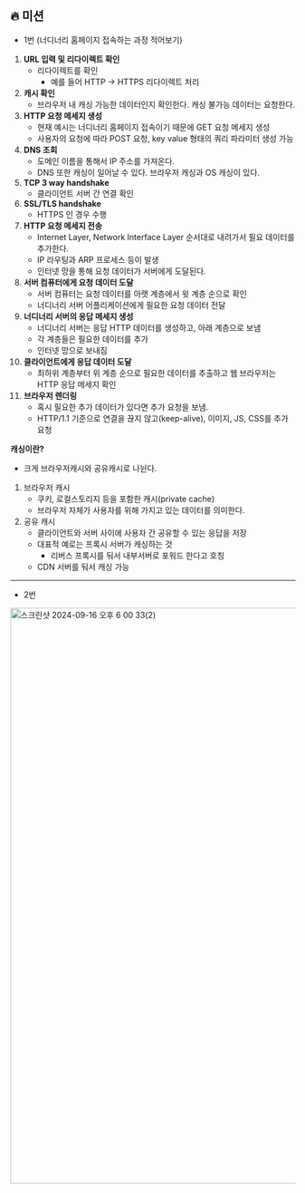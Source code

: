 🔥 **미션**
---
- 1번 (너디너리 홈페이지 접속하는 과정 적어보기)
1. **URL 입력 및 리다이렉트 확인**
    - 리다이렉트를 확인
        - 예를 들어 HTTP -> HTTPS 리다이렉트 처리
2. **캐시 확인**
    - 브라우저 내 캐싱 가능한 데이터인지 확인한다. 캐싱 불가능 데이터는 요청한다.
3. **HTTP 요청 메세지 생성**
   - 현재 예시는 너디너리 홈페이지 접속이기 때문에 GET 요청 메세지 생성
   - 사용자의 요청에 따라 POST 요청, key value 형태의 쿼리 파라미터 생성 가능
4. **DNS 조회**
    - 도메인 이름을 통해서 IP 주소를 가져온다.
    - DNS 또한 캐싱이 일어날 수 있다. 브라우저 캐싱과 OS 캐싱이 있다.
5. **TCP 3 way handshake**
    - 클라이언트 서버 간 연결 확인
6. **SSL/TLS handshake**
    - HTTPS 인 경우 수행
7. **HTTP 요청 메세지 전송**
    - Internet Layer, Network Interface Layer 순서대로 내려가서 필요 데이터를 추가한다.
    - IP 라우팅과 ARP 프로세스 등이 발생
    - 인터넷 망을 통해 요청 데이터가 서버에게 도달된다.
8. **서버 컴퓨터에게 요청 데이터 도달**
    - 서버 컴퓨터는 요청 데이터를 아랫 계층에서 윗 계층 순으로 확인
    - 너디너리 서버 어플리케이션에게 필요한 요청 데이터 전달
9. **너디너리 서버의 응답 메세지 생성**
    - 너디너리 서버는 응답 HTTP 데이터를 생성하고, 아래 계층으로 보냄
    - 각 계층들은 필요한 데이터를 추가
    - 인터넷 망으로 보내짐
10. **클라이언트에게 응답 데이터 도달**
    - 최하위 계층부터 위 계층 순으로 필요한 데이터를 추출하고 웹 브라우저는 HTTP 응답 메세지 확인
11. **브라우저 렌더링**
    - 혹시 필요한 추가 데이터가 있다면 추가 요청을 보냄.
    - HTTP/1.1 기준으로 연결을 끊지 않고(keep-alive), 이미지, JS, CSS를 추가 요청


**캐싱이란?**
- 크게 브라우저캐시와 공유캐시로 나뉜다.

1. 브라우저 캐시
    - 쿠키, 로컬스토리지 등을 포함한 캐시(private cache)
    - 브라우저 자체가 사용자를 위해 가지고 있는 데이터를 의미한다.
2. 공유 캐시
    - 클라이언트와 서버 사이에 사용자 간 공유할 수 있는 응답을 저장
    - 대표적 예로는 프록시 서버가 캐싱하는 것
        - 리버스 프록시를 둬서 내부서버로 포워드 한다고 호칭
    - CDN 서버를 둬서 캐싱 가능
---
- 2번
<img width="1016" alt="스크린샷 2024-09-16 오후 6 00 33(2)" src="https://github.com/user-attachments/assets/ae8b4f0b-9db8-4846-8c38-7323de0d559f">

